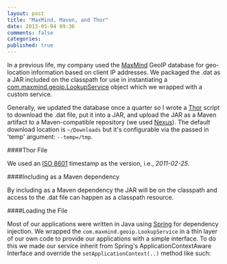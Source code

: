```yaml
---
layout: post
title: "MaxMind, Maven, and Thor"
date: 2013-05-04 09:36
comments: false
categories:
published: true
---
```


In a previous life, my company used the [MaxMind](http://www.maxmind.com/en/home) GeoIP database for geo-location information based on client IP addresses. We packaged the .dat as a JAR included on the classpath for use in instantiating a [com.maxmind.geoip.LookupService](https://github.com/maxmind/geoip-api-java/blob/master/source/com/maxmind/geoip/LookupService.java) object which we wrapped with a custom service.

<!-- more -->

Generally, we updated the database once a quarter so I wrote a [Thor](https://github.com/wycats/thor) script to download the .dat file, put it into a JAR, and upload the JAR as a Maven artifact to a Maven-compatible repository (we used [Nexus](http://www.sonatype.org/nexus/)). The default download location is ```~/Downloads``` but it's configurable via the passed in 'temp' argument: ```--temp=/tmp```.

####Thor File

<div class="row">
  <div class="col-md-10">
    <script src="https://gist.github.com/cacoco/5518012.js"></script>
  </div>
</div>

We used an [ISO 8601](http://en.wikipedia.org/wiki/ISO_8601) timestamp as the version, i.e., _2011-02-25_.

####Including as a Maven dependency

<div class="row">
  <div class="col-md-8">
	<script src="https://gist.github.com/cacoco/5518076.js"></script>
  </div>
</div>

By including as a Maven dependency the JAR will be on the classpath and access to the .dat file can happen as a classpath resource.

####Loading the File

Most of our applications were written in Java using [Spring](http://www.springsource.org/documentation) for dependency injection. We wrapped the ```com.maxmind.geoip.LookupService``` in a thin layer of our own code to provide our applications with a simple interface. To do this we made our service inherit from Spring's ApplicationContextAware Interface and override the ```setApplicationContext(..)``` method like such:

<div class="row">
  <div class="col-md-10">
    <script src="https://gist.github.com/cacoco/5518218.js"></script>
  </div>
</div>
